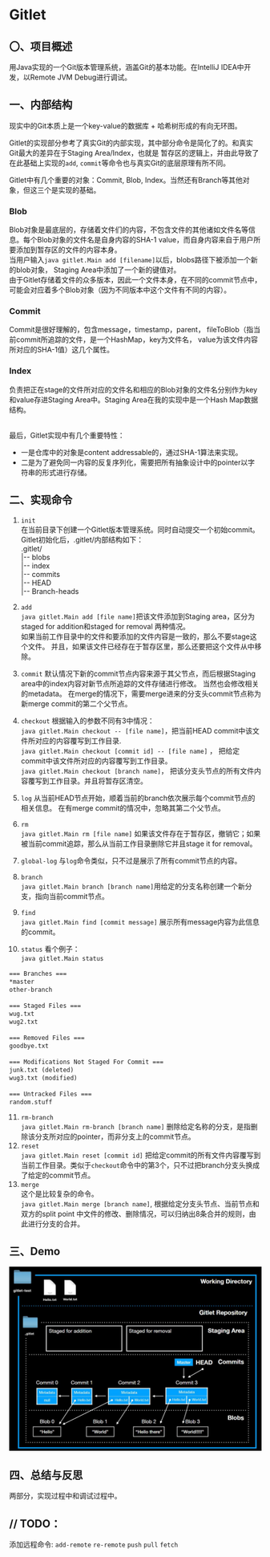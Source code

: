 # Gitlet
## 〇、项目概述
用Java实现的一个Git版本管理系统，涵盖Git的基本功能。在IntelliJ IDEA中开发，以Remote JVM Debug进行调试。
## 一、内部结构
现实中的Git本质上是一个key-value的数据库 + 哈希树形成的有向无环图。

Gitlet的实现部分参考了真实Git的内部实现，其中部分命令是简化了的。和真实Git最大的差异在于Staging Area/Index，也就是
暂存区的逻辑上，并由此导致了在此基础上实现的`add`, `commit`等命令也与真实Git的底层原理有所不同。

Gitlet中有几个重要的对象：Commit, Blob, Index。当然还有Branch等其他对象，但这三个是实现的基础。 <br>
### Blob
Blob对象是最底层的，存储着文件们的内容，不包含文件的其他诸如文件名等信息。每个Blob对象的文件名是自身内容的SHA-1 value，而自身内容来自于用户所要添加到暂存区的文件的内容本身。<br>
当用户输入`java gitlet.Main add [filename]`以后，blobs路径下被添加一个新的blob对象，
Staging Area中添加了一个新的键值对。<br>
由于Gitlet存储着文件的众多版本，因此一个文件本身，在不同的commit节点中，可能会对应着多个Blob对象（因为不同版本中这个文件有不同的内容）。
### Commit
Commit是很好理解的，包含message，timestamp，parent，
fileToBlob（指当前commit所追踪的文件，是一个HashMap，key为文件名， value为该文件内容所对应的SHA-1值）这几个属性。
### Index
负责把正在stage的文件所对应的文件名和相应的Blob对象的文件名分别作为key和value存进Staging Area中。Staging Area在我的实现中是一个Hash Map数据结构。

<br>最后，Gitlet实现中有几个重要特性：
- 一是仓库中的对象是content addressable的，通过SHA-1算法来实现。
- 二是为了避免同一内容的反复序列化，需要把所有抽象设计中的pointer以字符串的形式进行存储。

## 二、实现命令
1. `init`<br>
在当前目录下创建一个Gitlet版本管理系统。同时自动提交一个初始commit。<br>
Gitlet初始化后，.gitlet/内部结构如下：<br>
.gitlet/ <br>
   |-- blobs <br>
   |-- index <br>
   |-- commits <br>
   |-- HEAD <br>
   |-- Branch-heads <br>
2. `add`<br>
`java gitlet.Main add [file name]`把该文件添加到Staging area，区分为staged for addition和staged for removal
两种情况。<br>
如果当前工作目录中的文件和要添加的文件内容是一致的，那么不要stage这个文件。
并且，如果该文件已经存在于暂存区里，那么还要把这个文件从中移除。
3. `commit`
默认情况下新的commit节点内容来源于其父节点，而后根据Staging area中的index内容对新节点所追踪的文件存储进行修改。
当然也会修改相关的metadata。
在merge的情况下，需要merge进来的分支头commit节点称为新merge commit的第二个父节点。
4. `checkout` 根据输入的参数不同有3中情况：<br>
`java gitlet.Main checkout -- [file name]`，把当前HEAD commit中该文件所对应的内容覆写到工作目录.
<br> `java gitlet.Main checkout [commit id] -- [file name]` ， 把给定commit中该文件所对应的内容覆写到工作目录。
<br>`java gitlet.Main checkout [branch name]`， 把该分支头节点的所有文件内容覆写到工作目录。并且将暂存区清空。

5. `log` 从当前HEAD节点开始，顺着当前的branch依次展示每个commit节点的相关信息。
在有merge commit的情况中，忽略其第二个父节点。
6. `rm`<br>
`java gitlet.Main rm [file name]` 
如果该文件存在于暂存区，撤销它；如果被当前commit追踪，那么从当前工作目录删除它并且stage it for removal。
7. `global-log` 与`log`命令类似，只不过是展示了所有commit节点的内容。
8. `branch` <br> `java gitlet.Main branch [branch name]`用给定的分支名称创建一个新分支，指向当前commit节点。
9. `find` <br>
`java gitlet.Main find [commit message]` 展示所有message内容为此信息的commit。
10. `status` 看个例子：<br>
`java gitlet.Main status`
```
=== Branches ===
*master
other-branch

=== Staged Files ===
wug.txt
wug2.txt

=== Removed Files ===
goodbye.txt

=== Modifications Not Staged For Commit ===
junk.txt (deleted)
wug3.txt (modified)

=== Untracked Files ===
random.stuff
```

11. `rm-branch`<br>`java gitlet.Main rm-branch [branch name]` 删除给定名称的分支，是指删除该分支所对应的pointer，而非分支上的commit节点。
12. `reset`<br> `java gitlet.Main reset [commit id]` 把给定commit的所有文件内容覆写到当前工作目录。类似于`checkout`命令中的第3个，只不过把branch分支头换成
了给定的commit节点。
13. `merge`
<br> 这个是比较复杂的命令。<br>`java gitlet.Main merge [branch name]`, 根据给定分支头节点、当前节点和双方的split point
中文件的修改、删除情况，可以归纳出8条合并的规则，由此进行分支的合并。
## 三、Demo

[![Watch the video](./demo-page.jpg)](./git-demo.gif)

## 四、总结与反思
两部分，实现过程中和调试过程中。

## // TODO：
添加远程命令:
`add-remote` `re-remote`
`push` `pull` `fetch`